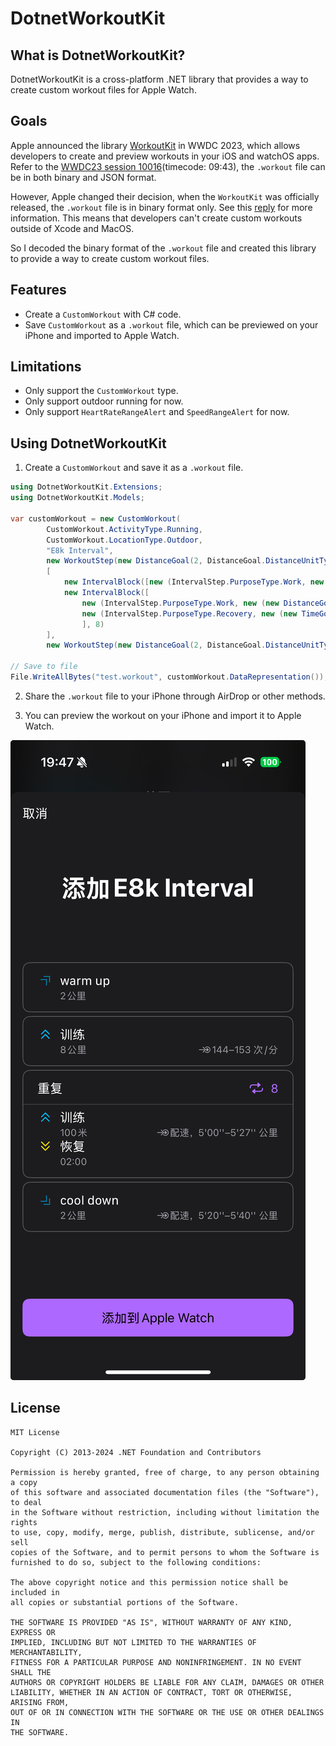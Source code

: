 # DotnetWorkoutKit

## What is DotnetWorkoutKit?

DotnetWorkoutKit is a cross-platform .NET library that provides a way to create custom workout files for Apple Watch.

## Goals

Apple announced the library [WorkoutKit](https://developer.apple.com/documentation/workoutkit) in WWDC 2023, which allows developers to create and preview workouts in your iOS and watchOS apps. Refer to the [WWDC23 session 10016](https://developer.apple.com/videos/play/wwdc2023/10016/)(timecode: 09:43), the `.workout` file can be in both binary and JSON format.

However, Apple changed their decision, when the `WorkoutKit` was officially released, the `.workout` file is in binary format only. See this [reply](https://developer.apple.com/forums/thread/750557?answerId=790229022#790229022) for more information. This means that developers can't create custom workouts outside of Xcode and MacOS.

So I decoded the binary format of the `.workout` file and created this library to provide a way to create custom workout files.

## Features

- Create a `CustomWorkout` with C# code.
- Save `CustomWorkout` as a `.workout` file, which can be previewed on your iPhone and imported to Apple Watch.

## Limitations

- Only support the `CustomWorkout` type.
- Only support outdoor running for now.
- Only support `HeartRateRangeAlert` and `SpeedRangeAlert` for now.

## Using DotnetWorkoutKit

1. Create a `CustomWorkout` and save it as a `.workout` file.

```csharp
using DotnetWorkoutKit.Extensions;
using DotnetWorkoutKit.Models;

var customWorkout = new CustomWorkout(
        CustomWorkout.ActivityType.Running, 
        CustomWorkout.LocationType.Outdoor,
        "E8k Interval",
        new WorkoutStep(new DistanceGoal(2, DistanceGoal.DistanceUnitType.Kilometers), null, "warm up"),
        [
            new IntervalBlock([new (IntervalStep.PurposeType.Work, new (new DistanceGoal(8, DistanceGoal.DistanceUnitType.Kilometers), new HeartRateRangeAlert(144, 153)))], 1),
            new IntervalBlock([
                new (IntervalStep.PurposeType.Work, new (new DistanceGoal(100, DistanceGoal.DistanceUnitType.Meters), new SpeedRangeAlert(11, 12))),
                new (IntervalStep.PurposeType.Recovery, new (new TimeGoal(TimeSpan.FromMinutes(2))))
                ], 8)
        ],
        new WorkoutStep(new DistanceGoal(2, DistanceGoal.DistanceUnitType.Kilometers), new SpeedRangeAlert("5'40\"", "5'20\""), "cool down"));

// Save to file
File.WriteAllBytes("test.workout", customWorkout.DataRepresentation());
```

2. Share the `.workout` file to your iPhone through AirDrop or other methods.

3. You can preview the workout on your iPhone and import it to Apple Watch.

![Preview](./IMG_6B672CFD47B3-1.jpeg)

## License

```text
MIT License

Copyright (C) 2013-2024 .NET Foundation and Contributors

Permission is hereby granted, free of charge, to any person obtaining a copy
of this software and associated documentation files (the "Software"), to deal
in the Software without restriction, including without limitation the rights
to use, copy, modify, merge, publish, distribute, sublicense, and/or sell
copies of the Software, and to permit persons to whom the Software is
furnished to do so, subject to the following conditions:

The above copyright notice and this permission notice shall be included in
all copies or substantial portions of the Software.

THE SOFTWARE IS PROVIDED "AS IS", WITHOUT WARRANTY OF ANY KIND, EXPRESS OR
IMPLIED, INCLUDING BUT NOT LIMITED TO THE WARRANTIES OF MERCHANTABILITY,
FITNESS FOR A PARTICULAR PURPOSE AND NONINFRINGEMENT. IN NO EVENT SHALL THE
AUTHORS OR COPYRIGHT HOLDERS BE LIABLE FOR ANY CLAIM, DAMAGES OR OTHER
LIABILITY, WHETHER IN AN ACTION OF CONTRACT, TORT OR OTHERWISE, ARISING FROM,
OUT OF OR IN CONNECTION WITH THE SOFTWARE OR THE USE OR OTHER DEALINGS IN
THE SOFTWARE.
```